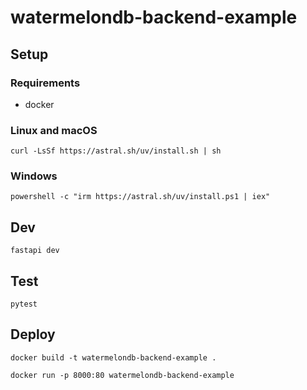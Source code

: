 # watermelondb-backend-example

## Setup

### Requirements

- docker

### Linux and macOS

```shell
curl -LsSf https://astral.sh/uv/install.sh | sh
```

### Windows

```shell
powershell -c "irm https://astral.sh/uv/install.ps1 | iex"
```

## Dev

```shell
fastapi dev
```

## Test

```shell
pytest
```

## Deploy

```shell
docker build -t watermelondb-backend-example .
```

```shell
docker run -p 8000:80 watermelondb-backend-example
```
